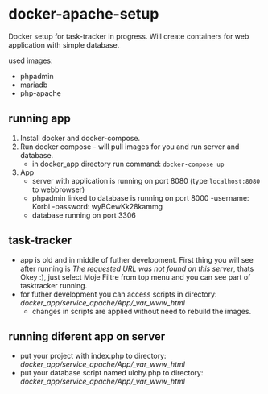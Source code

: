# docker-apache-setup
Docker setup for task-tracker in progress. Will create containers for web application with simple database.

used images:
  - phpadmin
  - mariadb
  - php-apache

## running app
1. Install docker and docker-compose.
2. Run docker compose - will pull images for you and run server and database.  
    - in docker_app directory run command: `docker-compose up`
3. App
   - server with application is running on port 8080 (type `localhost:8080` to webbrowser)  
   - phpadmin linked to database is running on port 8000
      -username: Korbi
      -password: wyBCewKk28kammg
   - database running on port 3306

## task-tracker
  - app is old and in middle of futher development. First thing you will see after running is *The requested URL was not found on this server*, thats Okey :), just select Moje Filtre from top menu and you can see part of tasktracker running.
  - for futher development you can access scripts in directory: *docker_app/service_apache/App/_var_www_html*
    - changes in scripts are applied without need to rebuild the images.  
## running diferent app on server
  - put your project with index.php to directory: *docker_app/service_apache/App/_var_www_html*
  - put your database script named ulohy.php to directory: *docker_app/service_apache/App/_var_www_html*

